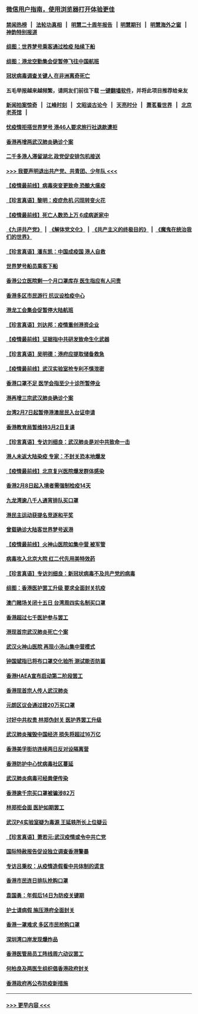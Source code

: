 ### [微信用户指南，使用浏览器打开体验更佳](https://github.com/gfw-breaker/banned-news1/blob/master/indexes/wechat-guide.md?t=0)
#### [禁闻热榜](热点新闻.md?t=0)  &nbsp;&nbsp;|&nbsp;&nbsp; [法轮功真相](https://github.com/gfw-breaker/truth/blob/master/README.md?t=0) &nbsp;&nbsp;|&nbsp;&nbsp; [明慧二十周年报告](https://github.com/gfw-breaker/mh-reports/blob/master/README.md?t=0) &nbsp;&nbsp;|&nbsp;&nbsp;[明慧期刊](https://github.com/gfw-breaker/mh-qikan) &nbsp;&nbsp;|&nbsp;&nbsp; [明慧海外之窗](https://github.com/gfw-breaker/mh-news/blob/master/README.md?t=0) &nbsp;&nbsp;|&nbsp;&nbsp; [神韵特别报道](https://github.com/gfw-breaker/mh-news/blob/master/shenyun.md?t=0)
#### [组图：世界梦号乘客通过检疫 陆续下船](../pages/nsc415/n11858302.md?t=02112302) 
#### [组图：港龙空勤集会促暂停飞往中国航班](../pages/nsc415/n11858190.md?t=02112302) 
#### [冠状病毒调查关键人 在非洲离奇死亡](../pages/nsc415/n11859798.md?t=02112302) 
#### 五毛举报越来越频繁，请网友们前往下载 [一键翻墙软件](https://github.com/gfw-breaker/ssr-accounts)，并将此项目推荐给亲友
#### [新闻拍案惊奇](https://github.com/gfw-breaker/banned-news1/blob/master/pages/link4.md) &nbsp;&nbsp;|&nbsp;&nbsp; [江峰时刻](https://github.com/gfw-breaker/banned-news1/blob/master/pages/link4.md) &nbsp;&nbsp;|&nbsp;&nbsp; [文昭谈古论今](https://github.com/gfw-breaker/banned-news1/blob/master/pages/link4.md) &nbsp;&nbsp;|&nbsp;&nbsp; [天亮时分](https://github.com/gfw-breaker/banned-news1/blob/master/pages/link4.md) &nbsp;&nbsp;|&nbsp;&nbsp; [萧茗看世界](https://github.com/gfw-breaker/banned-news1/blob/master/pages/link4.md) &nbsp;&nbsp;|&nbsp;&nbsp; [北京老茶馆](https://github.com/gfw-breaker/banned-news1/blob/master/pages/link4.md) &nbsp;&nbsp;|&nbsp;&nbsp; 
#### [忧疫情拒搭世界梦号 港46人要求旅行社退款遭拒](../pages/nsc415/n11859849.md?t=02112302) 
#### [香港再增两武汉肺炎确诊个案](../pages/nsc415/n11859833.md?t=02112302) 
#### [二千多港人滞留湖北 政党促安排包机接送](../pages/nsc415/n11859831.md?t=02112302) 
#### [>>> 我要声明退出共产党、共青团、少年队 <<<](https://github.com/begood0513/goodnews/blob/master/quit/letter.md) 
#### [【疫情最前线】病毒突变更致命 恐酿大瘟疫](../pages/nsc415/n11859604.md?t=02112302) 
#### [【珍言真语】黎明：疫症危机 闪现转变火花](../pages/nsc415/n11859199.md?t=02112302) 
#### [【疫情最前线】死亡人数恐上万 6成病逝家中](../pages/nsc415/n11856687.md?t=02112302) 
#### [《九评共产党》](https://github.com/begood0513/9ping.md/blob/master/README.md) &nbsp;|&nbsp; [《解体党文化》](../../../../jtdwh.md/blob/master/README.md)  &nbsp;|&nbsp; [《共产主义的终极目的》](../../../../gczydzjmd.md/blob/master/README.md) &nbsp;|&nbsp; [《魔鬼在统治我们的世界》](../../../../mgztzwmdsj.md/blob/master/README.md) 
#### [【珍言真语】潘东凯：中国成疫国 港人自救](../pages/nsc415/n11856962.md?t=02112302) 
#### [世界梦号船员乘客下船](../pages/nsc415/n11856883.md?t=02112302) 
#### [香港公立医院剩一个月口罩库存 医生指应有人问责](../pages/nsc415/n11856875.md?t=02112302) 
#### [香港多区市民游行 抗议设检疫中心](../pages/nsc415/n11856866.md?t=02112302) 
#### [港龙工会集会促暂停大陆航班](../pages/nsc415/n11856840.md?t=02112302) 
#### [【珍言真语】刘达邦：疫情重创港资企业](../pages/nsc415/n11854274.md?t=02112302) 
#### [【疫情最前线】证据指中共研发致命生化武器](../pages/nsc415/n11853087.md?t=02112302) 
#### [【珍言真语】吴明德：港府应提取储备救急](../pages/nsc415/n11852734.md?t=02112302) 
#### [【疫情最前线】武汉实验室抢专利不慎泄密](../pages/nsc415/n11850310.md?t=02112302) 
#### [香港口罩不足 医学会指至少十诊所暂停业](../pages/nsc415/n11850301.md?t=02112302) 
#### [港再增三宗武汉肺炎确诊个案](../pages/nsc415/n11850328.md?t=02112302) 
#### [台湾2月7日起暂停港澳居民入台证申请](../pages/nsc415/n11850304.md?t=02112302) 
#### [香港教育局暂维持3月2日复课](../pages/nsc415/n11850260.md?t=02112302) 
#### [【珍言真语】专访刘细良：武汉肺炎是对中共致命一击](../pages/nsc415/n11849934.md?t=02112302) 
#### [港人未返大陆染疫 专家：不封关恐本地爆发](../pages/nsc415/n11848021.md?t=02112302) 
#### [【疫情最前线】北京复兴医院爆发群体感染](../pages/nsc415/n11847626.md?t=02112302) 
#### [香港2月8日起入境者需强制检疫14天](../pages/nsc415/n11847658.md?t=02112302) 
#### [九龙湾逾八千人通宵排队买口罩](../pages/nsc415/n11847647.md?t=02112302) 
#### [港民主运动获提名竞逐和平奖](../pages/nsc415/n11847633.md?t=02112302) 
#### [曾载确诊大陆客世界梦号返港](../pages/nsc415/n11847608.md?t=02112302) 
#### [【疫情最前线】火神山医院如集中营 被军管](../pages/nsc415/n11847524.md?t=02112302) 
#### [病毒攻入北京大院 红二代先用美特效药](../pages/nsc415/n11847427.md?t=02112302) 
#### [【珍言真语】专访刘细良：新冠状病毒不及共产党的病毒](../pages/nsc415/n11847164.md?t=02112302) 
#### [组图：香港医护罢工升级 要求全面封关抗疫](../pages/nsc415/n11844107.md?t=02112302) 
#### [澳门赌场关闭十五日 台湾周四实名制买口罩](../pages/nsc415/n11845083.md?t=02112302) 
#### [香港超过七千医护参与罢工](../pages/nsc415/n11845051.md?t=02112302) 
#### [港现首宗武汉肺炎死亡个案](../pages/nsc415/n11844998.md?t=02112302) 
#### [武汉火神山医院 再现小汤山集中营模式](../pages/nsc415/n11844763.md?t=02112302) 
#### [钟国斌指已将布口罩交化验所 测试能否防菌](../pages/nsc415/n11842783.md?t=02112302) 
#### [香港HAEA宣布启动第二阶段罢工](../pages/nsc415/n11842723.md?t=02112302) 
#### [香港现首宗人传人武汉肺炎](../pages/nsc415/n11842766.md?t=02112302) 
#### [元朗区议会通过拨20万买口罩](../pages/nsc415/n11842754.md?t=02112302) 
#### [讨好中共权贵 林郑伪封关 医护界罢工升级](../pages/nsc415/n11842359.md?t=02112302) 
#### [武汉肺炎摧毁中国经济 损失将超过16万亿](../pages/nsc415/n11839723.md?t=02112302) 
#### [香港美孚街坊连续两日反对设隔离营](../pages/nsc415/n11839962.md?t=02112302) 
#### [香港防护中心忧病毒社区蔓延](../pages/nsc415/n11839933.md?t=02112302) 
#### [武汉肺炎病毒可经粪便传染](../pages/nsc415/n11839939.md?t=02112302) 
#### [香港逾千宗买口罩被骗涉82万](../pages/nsc415/n11839914.md?t=02112302) 
#### [林郑拒会面 医护如期罢工](../pages/nsc415/n11839892.md?t=02112302) 
#### [武汉P4实验室疑为毒源 王延轶所长上位疑云](../pages/nsc415/n11835543.md?t=02112302) 
#### [【珍言真语】萧若元:武汉疫情或令中共亡党](../pages/nsc415/n11829394.md?t=02112302) 
#### [国际特赦报告促设独立调查香港警暴](../pages/nsc415/n11833845.md?t=02112302) 
#### [专访吕秉权：从疫情造假看中共体制的谎言](../pages/nsc415/n11833813.md?t=02112302) 
#### [香港市民连日排队抢购口罩](../pages/nsc415/n11833794.md?t=02112302) 
#### [袁国勇：年假后14日为防疫关键期](../pages/nsc415/n11831088.md?t=02112302) 
#### [护士请病假 施压港府全面封关](../pages/nsc415/n11831030.md?t=02112302) 
#### [香港一罩难求 多区市民抢购口罩](../pages/nsc415/n11831002.md?t=02112302) 
#### [深圳湾口岸发现爆炸品](../pages/nsc415/n11828802.md?t=02112302) 
#### [香港医管局员工阵线周六动议罢工](../pages/nsc415/n11828762.md?t=02112302) 
#### [何柏良及两医生组织倡香港政府封关](../pages/nsc415/n11828749.md?t=02112302) 
#### [香港政府再公布防疫新措施](../pages/nsc415/n11828716.md?t=02112302) 

----
#### [ >>> 更早内容 <<< ](../indexes/nsc415-earlier.md)
